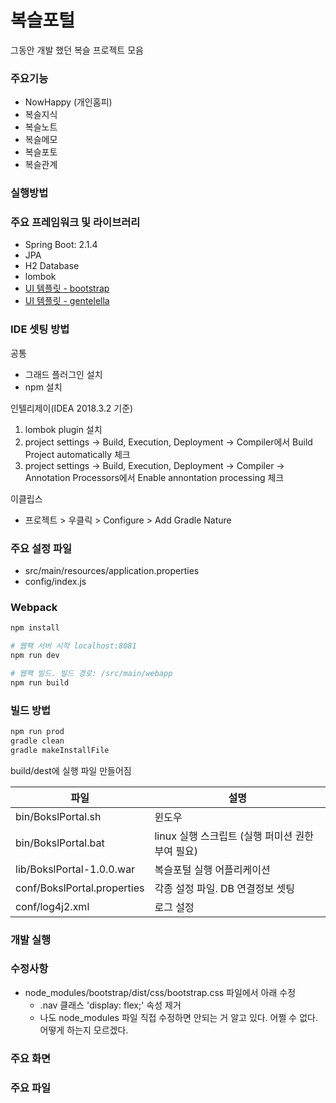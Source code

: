 복슬포털
=========================
그동안 개발 했던 복슬 프로젝트 모음<br>

### 주요기능

- NowHappy (개인홈피)
- 복슬지식
- 복슬노트
- 복슬메모
- 복슬포토
- 복슬관계

### 실행방법

### 주요 프레임워크 및 라이브러리

* Spring Boot: 2.1.4
* JPA
* H2 Database
* lombok
* [UI 템플릿 - bootstrap](https://bootstrap-vue.js.org/)
* [UI 템플릿 - gentelella](https://github.com/ColorlibHQ/gentelella)

### IDE 셋팅 방법

공통

* 그래드 플러그인 설치
* npm 설치

인텔리제이(IDEA 2018.3.2 기준)

1. lombok plugin 설치
1. project settings -> Build, Execution, Deployment -> Compiler에서 Build Project automatically 체크
1. project settings -> Build, Execution, Deployment -> Compiler -> Annotation Processors에서 Enable annontation processing
   체크

이클립스

- 프로젝트 > 우클릭 > Configure > Add Gradle Nature

### 주요 설정 파일

- src/main/resources/application.properties
- config/index.js

### Webpack

```bash
npm install

# 웹팩 서버 시작 localhost:8081
npm run dev

# 웹팩 빌드. 빌드 경로: /src/main/webapp
npm run build

```

### 빌드 방법

```bash
npm run prod
gradle clean
gradle makeInstallFile
```

build/dest에 실행 파일 만들어짐

| 파일                        | 설명                                             |
| --------------------------- | ------------------------------------------------ |
| bin/BokslPortal.sh          | 윈도우                                           |
| bin/BokslPortal.bat         | linux 실행 스크립트 (실행 퍼미션 권한 부여 필요) |
| lib/BokslPortal-1.0.0.war   | 복슬포털 실행 어플리케이션                       |
| conf/BokslPortal.properties | 각종 설정 파일. DB 연결정보 셋팅                 |
| conf/log4j2.xml             | 로그 설정                                        |

### 개발 실행

### 수정사항

- node_modules/bootstrap/dist/css/bootstrap.css 파일에서 아래 수정
  - .nav 클래스 'display: flex;' 속성 제거
  - 나도 node_modules 파일 직접 수정하면 안되는 거 알고 있다. 어쩔 수 없다. 어떻게 하는지 모르겠다.

### 주요 화면

### 주요 파일
